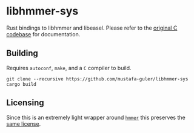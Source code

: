# libhmmer-sys
Rust bindings to libhmmer and libeasel. Please refer to the [original C codebase](https://github.com/EddyRivasLab/hmmer) for documentation.

## Building
Requires `autoconf`, `make`, and a `C` compiler to build.
```
git clone --recursive https://github.com/mustafa-guler/libhmmer-sys
cargo build
```

## Licensing
Since this is an extremely light wrapper around [`hmmer`](https://github.com/EddyRivasLab/hmmer) this preserves the [same license](https://github.com/EddyRivasLab/hmmer/blob/master/LICENSE).
